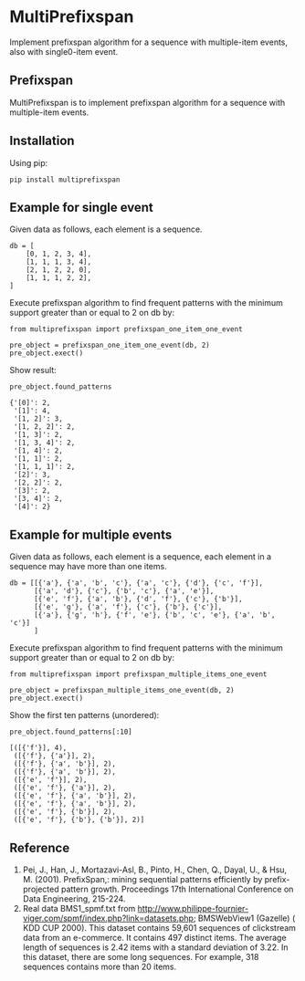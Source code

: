 <h1>MultiPrefixspan</h1>
Implement prefixspan algorithm for a sequence with multiple-item events, also with single0-item event.

Prefixspan
---------------------------
MultiPrefixspan  is to implement prefixspan algorithm for a sequence with multiple-item events.

Installation
---------------------------

Using pip: 
```
pip install multiprefixspan
```

Example for single event
---------------------------
Given data as follows, each element is a sequence. 
```
db = [
    [0, 1, 2, 3, 4],
    [1, 1, 1, 3, 4],
    [2, 1, 2, 2, 0],
    [1, 1, 1, 2, 2],
]
```
Execute prefixspan algorithm to find frequent patterns with the minimum support greater than or equal to 2 on db by:
```
from multiprefixspan import prefixspan_one_item_one_event

pre_object = prefixspan_one_item_one_event(db, 2)
pre_object.exect()
```
Show result:
```
pre_object.found_patterns
```
```
{'[0]': 2,
 '[1]': 4,
 '[1, 2]': 3,
 '[1, 2, 2]': 2,
 '[1, 3]': 2,
 '[1, 3, 4]': 2,
 '[1, 4]': 2,
 '[1, 1]': 2,
 '[1, 1, 1]': 2,
 '[2]': 3,
 '[2, 2]': 2,
 '[3]': 2,
 '[3, 4]': 2,
 '[4]': 2}
```

Example for multiple events
---------------------------
Given data as follows, each element is a sequence, each element in a sequence may have more than one items.
```
db = [[{'a'}, {'a', 'b', 'c'}, {'a', 'c'}, {'d'}, {'c', 'f'}],
      [{'a', 'd'}, {'c'}, {'b', 'c'}, {'a', 'e'}],
      [{'e', 'f'}, {'a', 'b'}, {'d', 'f'}, {'c'}, {'b'}],
      [{'e', 'g'}, {'a', 'f'}, {'c'}, {'b'}, {'c'}],
      [{'a'}, {'g', 'h'}, {'f', 'e'}, {'b', 'c', 'e'}, {'a', 'b', 'c'}]
      ]
```
Execute prefixspan algorithm to find frequent patterns with the minimum support greater than or equal to 2 on db by:
```
from multiprefixspan import prefixspan_multiple_items_one_event

pre_object = prefixspan_multiple_items_one_event(db, 2)
pre_object.exect()
```

Show the first ten patterns (unordered):
```
pre_object.found_patterns[:10]
```
```
[([{'f'}], 4),
 ([{'f'}, {'a'}], 2),
 ([{'f'}, {'a', 'b'}], 2),
 ([{'f'}, {'a', 'b'}], 2),
 ([{'e', 'f'}], 2),
 ([{'e', 'f'}, {'a'}], 2),
 ([{'e', 'f'}, {'a', 'b'}], 2),
 ([{'e', 'f'}, {'a', 'b'}], 2),
 ([{'e', 'f'}, {'b'}], 2),
 ([{'e', 'f'}, {'b'}, {'b'}], 2)]
```

Reference
---------------------------
1. Pei, J., Han, J., Mortazavi-Asl, B., Pinto, H., Chen, Q., Dayal, U., & Hsu, M. (2001). PrefixSpan,: mining sequential patterns efficiently by prefix-projected pattern growth. Proceedings 17th International Conference on Data Engineering, 215-224.
2. Real data BMS1_spmf.txt from http://www.philippe-fournier-viger.com/spmf/index.php?link=datasets.php; BMSWebView1 (Gazelle) ( KDD CUP 2000). This dataset contains 59,601 sequences of clickstream data from an e-commerce. It contains 497 distinct items. The average length of sequences is 2.42 items with a standard deviation of 3.22. In this dataset, there are some long sequences. For example, 318 sequences contains more than 20 items.
